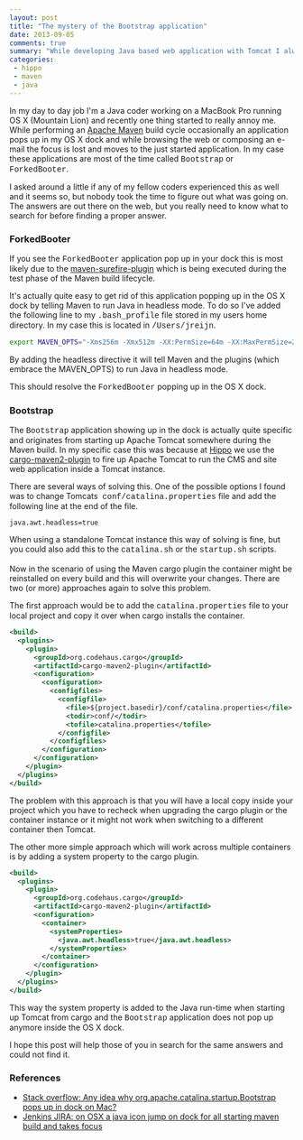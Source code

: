 ```yaml
---
layout: post
title: "The mystery of the Bootstrap application"
date: 2013-09-05
comments: true
summary: "While developing Java based web application with Tomcat I always get nagged with an application called 'Bootstrap' popup up in my dock and taking over the focus from what I'm doing."
categories:
 - hippo
 - maven
 - java
---
```


In my day to day job I'm a Java coder working on a MacBook Pro running OS X (Mountain Lion) and recently one thing started to really annoy me. While performing an <a href="http://maven.apache.org/" target="_blank">Apache Maven</a> build cycle occasionally an application pops up in my OS X dock and while browsing the web or composing an e-mail the focus is lost and moves to the just started application. In my case these applications are most of the time called <span style="font-family: &quot;Courier New&quot;,Courier,monospace;">Bootstrap</span> or <span style="font-family: &quot;Courier New&quot;,Courier,monospace;">ForkedBooter</span>.

I asked around a little if any of my fellow coders experienced this as well and it seems so, but nobody took the time to figure out what was going on. The answers are out there on the web, but you really need to know what to search for before finding a proper answer.

### ForkedBooter

If you see the <span style="font-family: &quot;Courier New&quot;,Courier,monospace;">ForkedBooter</span> application pop up in your dock this is most likely due to the <a href="http://maven.apache.org/surefire/maven-surefire-plugin/index.html" target="_blank">maven-surefire-plugin</a> which is being executed during the test phase of the Maven build lifecycle.

It's actually quite easy to get rid of this application popping up in the OS X dock by telling Maven to run Java in headless mode. To do so I've added the following line to my <span style="font-family: &quot;Courier New&quot;,Courier,monospace;">.bash_profile</span> file stored in my users home directory. In my case this is located in <span style="font-family: &quot;Courier New&quot;,Courier,monospace;">/Users/jreijn</span>.

``` bash
export MAVEN_OPTS="-Xms256m -Xmx512m -XX:PermSize=64m -XX:MaxPermSize=256m -Djava.awt.headless=true"
```
By adding the headless directive it will tell Maven and the plugins (which embrace the MAVEN_OPTS) to run Java in headless mode.

This should resolve the <span style="font-family: &quot;Courier New&quot;,Courier,monospace;">ForkedBooter</span> popping up in the OS X dock.

### Bootstrap
The <span style="font-family: &quot;Courier New&quot;,Courier,monospace;">Bootstrap</span> application showing up in the dock is actually quite specific and originates from starting up Apache Tomcat somewhere during the Maven build. In my specific case this was because at <a href="http://www.onehippo.com/" target="_blank">Hippo</a> we use the <a href="http://cargo.codehaus.org/Maven2+plugin" target="_blank">cargo-maven2-plugin</a> to fire up Apache Tomcat to run the CMS and site web application inside a Tomcat instance.

There are several ways of solving this. One of the possible options I found was to change Tomcats&nbsp; <span style="font-family: &quot;Courier New&quot;,Courier,monospace;">conf/catalina.properties</span> file and add the following line at the end of the file.

```
java.awt.headless=true
```

When using a standalone Tomcat instance this way of solving is fine, but you could also add this to the <span style="font-family: &quot;Courier New&quot;,Courier,monospace;">catalina.sh</span> or the <span style="font-family: &quot;Courier New&quot;,Courier,monospace;">startup.sh</span> scripts.<br /><br />Now in the scenario of using the Maven cargo plugin the container might be reinstalled on every build and this will overwrite your changes. There are two (or more) approaches again to solve this problem.

The first approach would be to add the <span style="font-family: &quot;Courier New&quot;,Courier,monospace;">catalina.properties</span> file to your local project and copy it over when cargo installs the container.

``` xml
<build>
  <plugins>
    <plugin>
      <groupId>org.codehaus.cargo</groupId>
      <artifactId>cargo-maven2-plugin</artifactId>
      <configuration>
        <configuration>
          <configfiles>
            <configfile>
              <file>${project.basedir}/conf/catalina.properties</file>
              <todir>conf/</todir>
              <tofile>catalina.properties</tofile>
            </configfile>
          </configfiles>
        </configuration>
      </configuration>
    </plugin>
  </plugins>
</build>
```

The problem with this approach is that you will have a local copy inside your project which you have to recheck when upgrading the cargo plugin or the container instance or it might not work when switching to a different container then Tomcat.

The other more simple approach which will work across multiple containers is by adding a system property to the cargo plugin.

``` xml
<build>
  <plugins>
    <plugin>
      <groupId>org.codehaus.cargo</groupId>
      <artifactId>cargo-maven2-plugin</artifactId>
      <configuration>
        <container>
          <systemProperties>
            <java.awt.headless>true</java.awt.headless>
          </systemProperties>
        </container>
      </configuration>
    </plugin>
  </plugins>
</build>
```

This way the system property is added to the Java run-time when starting up Tomcat from cargo and the <span style="font-family: &quot;Courier New&quot;,Courier,monospace;">Bootstrap</span> application does not pop up anymore inside the OS X dock.

I hope this post will help those of you in search for the same answers and could not find it.

### References

+ <a href="http://stackoverflow.com/questions/8189635/any-idea-why-org-apache-catalina-startup-bootstrap-pops-up-in-dock-on-mac" target="_blank">Stack overflow: Any idea why org.apache.catalina.startup.Bootstrap pops up in dock on Mac?</a>
+ <a href="https://issues.jenkins-ci.org/browse/JENKINS-9785" target="_blank">Jenkins JIRA: on OSX a java icon jump on dock for all starting maven build and takes focus</a>
